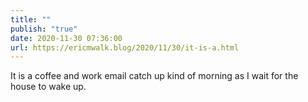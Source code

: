 ```yaml
---
title: ""
publish: "true"
date: 2020-11-30 07:36:00
url: https://ericmwalk.blog/2020/11/30/it-is-a.html
---
```


It is a coffee and work email catch up kind of morning as I wait for the house to wake up.